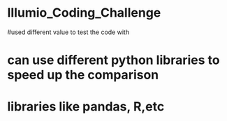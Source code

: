 # Illumio_Coding_Challenge
#used different value to test the code with
# can use different python libraries to speed up the comparison
# libraries like pandas, R,etc
